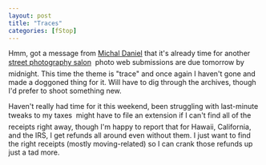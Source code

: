 ```yaml
---
layout: post
title: "Traces"
categories: [fStop]
---
```

Hmm, got a message from <a href="http://www.proofsheet.com/" target="linkframe">Michal Daniel</a> that it's already time for another <a href="../photo/salon/">street photography salon</a> &#151; photo web submissions are due tomorrow by midnight. This time the theme is "trace" and once again I haven't gone and made a doggoned thing for it. Will have to dig through the archives, though I'd prefer to shoot something new.

Haven't really had time for it this weekend, been struggling with last-minute tweaks to my taxes &#151; might have to file an extension if I can't find all of the receipts right away, though I'm happy to report that for Hawaii, California, and the IRS, I get refunds all around even without them. I just want to find the right receipts (mostly moving-related) so I can crank those refunds up just a tad more.


